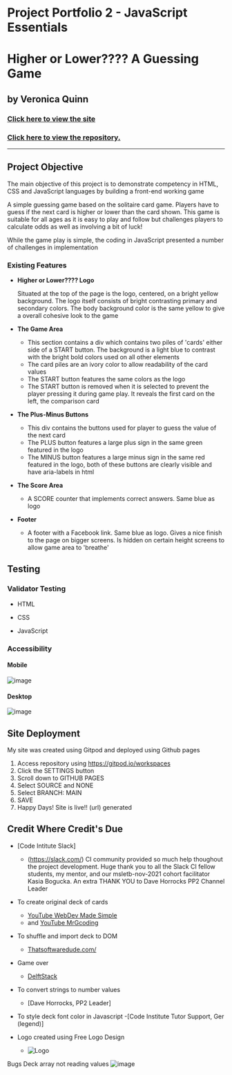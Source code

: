 # Project Portfolio 2 - JavaScript Essentials

# Higher or Lower???? A Guessing Game
## by Veronica Quinn

### [Click here to view the site](https://veronicaquinn.github.io/higher-lower-game/)
### [Click here to view the repository.](https://github.com/VeronicaQuinn/higher-lower-game)
---
## Project Objective
The main objective of this project is to demonstrate competency in HTML, CSS and JavaScript languages by building a front-end working game

A simple guessing game based on the solitaire card game.  Players have to guess if the next card is higher or lower than the card shown.  This game is suitable for all ages as it is easy to play and follow but challenges players to calculate odds as well as involving a bit of luck!

While the game play is simple, the coding in JavaScript presented a number of challenges in implementation

### Existing Features

- __Higher or Lower???? Logo__

   Situated at the top of the page is the logo, centered, on a bright yellow background.  The logo itself consists of bright contrasting primary and secondary colors.  The body background color is the same yellow to give a overall cohesive look to the game 

- __The Game Area__

  - This section contains a div which contains two piles of 'cards' either side of a START button.  The background is a light blue to contrast with the bright bold colors used on all other elements
  - The card piles are an ivory color to allow readability of the card values 
  - The START button features the same colors as the logo
  - The START button is removed when it is selected to prevent the player pressing it during game play.  It reveals the first card on the left, the comparison card

- __The Plus-Minus Buttons__

  - This div contains the buttons used for player to guess the value of the next card
  - The PLUS button features a large plus sign in the same green featured in the logo
  - The MINUS button features a large minus sign in the same red featured in the logo, both of these buttons are clearly visible and have aria-labels in html

- __The Score Area__

  - A SCORE counter that implements correct answers.  Same blue as logo 

- __Footer__

  - A footer with a Facebook link.  Same blue as logo.  Gives a nice finish to the page on bigger screens.  Is hidden on certain height screens to allow game area to 'breathe'

## Testing

### Validator Testing 

- HTML

- CSS

- JavaScript

### Accessibility

#### Mobile
![image](https://user-images.githubusercontent.com/95372009/156940407-e64b5ee0-8883-4cd0-90d9-36f2916e8b5d.png)

#### Desktop
![image](https://user-images.githubusercontent.com/95372009/156940589-0ae83c05-fb88-4d98-91c2-c9cd62cdfb7d.png)

## Site Deployment

My site was created using Gitpod and deployed using Github pages

1. Access repository using https://gitpod.io/workspaces
2. Click the SETTINGS button
3. Scroll down to GITHUB PAGES
4. Select SOURCE and NONE
5. Select BRANCH: MAIN
6. SAVE
7. Happy Days!  Site is live!! (url) generated

## Credit Where Credit's Due

- [Code Intitute Slack]
    - (https://slack.com/) CI community provided so much help thoughout the project development. Huge thank you to all the Slack CI fellow students, my mentor, and our msletb-nov-2021 cohort facilitator Kasia Bogucka.  An extra THANK YOU to Dave Horrocks PP2 Channel Leader

- To create original deck of cards 
    - [YouTube WebDev Made Simple](https://www.youtube.com/channel/UCFbNIlppjAuEX4znoulh0Cw)
    - and [YouTube MrGcoding](https://www.youtube.com/hashtag/javascript)
- To shuffle and import deck to DOM 
    - [Thatsoftwaredude.com/](https://www.thatsoftwaredude.com/content/6196/coding-a-card-deck-in-javascript)
- Game over 
    - [DelftStack](https://www.delftstack.com/howto/javascript/javascript-wait-for-function-to-finish/)
- To convert strings to number values 
    - [Dave Horrocks, PP2 Leader]
- To style deck font color in Javascript 
    -[Code Institute Tutor Support, Ger (legend)]
- Logo created using Free Logo Design
    - ![Logo](../higher-lower-game/assets/images/logo.png)    



Bugs
Deck array not reading values
![image](https://user-images.githubusercontent.com/95372009/156895637-e2e59f72-ccb9-4757-8224-ee8b80772f95.png)
